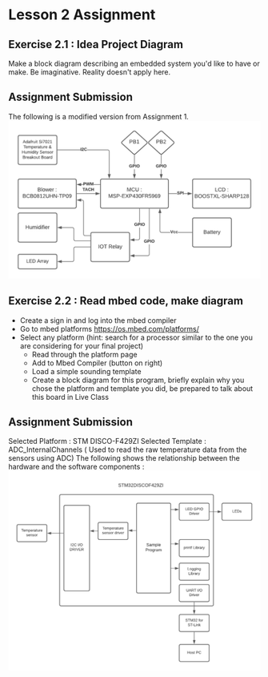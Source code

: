 # Lesson 2 Assignment
## Exercise 2.1 : Idea Project Diagram
Make a block diagram describing an embedded system you'd like to have or make. Be imaginative. Reality doesn't apply here.
## Assignment Submission
The following is a modified version from Assignment 1.
![Block Diagram](lesson2.1.png)
## Exercise 2.2 : Read mbed code, make diagram
* Create a sign in and log into the mbed compiler
* Go to mbed platforms https://os.mbed.com/platforms/
* Select any platform (hint: search for a processor similar to the one you are considering
for your final project)
    - Read through the platform page
    - Add to Mbed Compiler (button on right)
    - Load a simple sounding template
    - Create a block diagram for this program, briefly explain why you chose the platform and template you did, be prepared to talk about this board in Live Class
## Assignment Submission
Selected Platform : STM DISCO-F429ZI
Selected Template : ADC_InternalChannels ( Used to read the raw temperature data from the sensors using ADC)
The following shows the relationship between the hardware and the software components :
![Block Diagram](lesson2.2.png)